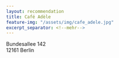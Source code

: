 ```yaml
---
layout: recommendation
title: Café Adèle
feature-img: "/assets/img/cafe_adele.jpg"
excerpt_separator: <!--mehr-->
---
```


Bundesallee 142  
12161 Berlin
